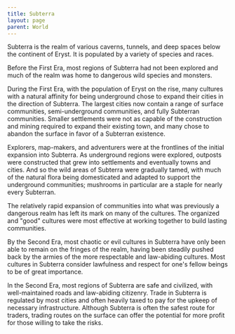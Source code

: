 ```yaml
---
title: Subterra
layout: page
parent: World
---
```


Subterra is the realm of various caverns, tunnels, and deep spaces below the continent of Eryst. It is populated by a variety of species and races.

Before the First Era, most regions of Subterra had not been explored and much of the realm was home to dangerous wild species and monsters.

During the First Era, with the population of Eryst on the rise, many cultures with a natural affinity for being underground chose to expand their cities in the direction of Subterra. The largest cities now contain a range of surface communities, semi-underground communities, and fully Subterran communities. Smaller settlements were not as capable of the construction and mining required to expand their existing town, and many chose to abandon the surface in favor of a Subterran existence.

Explorers, map-makers, and adventurers were at the frontlines of the initial expansion into Subterra. As underground regions were explored, outposts were constructed that grew into settlements and eventually towns and cities. And so the wild areas of Subterra were gradually tamed, with much of the natural flora being domesticated and adapted to support the underground communities; mushrooms in particular are a staple for nearly every Subterran.

The relatively rapid expansion of communities into what was previously a dangerous realm has left its mark on many of the cultures. The organized and "good" cultures were most effective at working together to build lasting communities. 

By the Second Era, most chaotic or evil cultures in Subterra have only been able to remain on the fringes of the realm, having been steadily pushed back by the armies of the more respectable and law-abiding cultures. Most cultures in Subterra consider lawfulness and respect for one's fellow beings to be of great importance.

In the Second Era, most regions of Subterra are safe and civilized, with well-maintained roads and law-abiding citizenry. Trade in Subterra is regulated by most cities and often heavily taxed to pay for the upkeep of necessary infrastructure. Although Subterra is often the safest route for traders, trading routes on the surface can offer the potential for more profit for those willing to take the risks.

